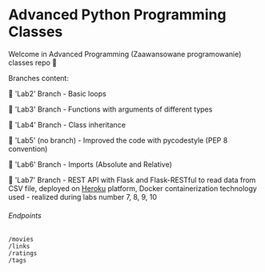 # Advanced Python Programming Classes
Welcome in Advanced Programming (Zaawansowane programowanie) classes repo 👋

Branches content:

🔸 'Lab2' Branch - Basic loops

🔸 'Lab3' Branch - Functions with arguments of different types

🔸 'Lab4' Branch - Class inheritance

🔸 'Lab5' (no branch) - Improved the code with pycodestyle (PEP 8 convention)

🔸 'Lab6' Branch - Imports (Absolute and Relative)

🔸 'Lab7' Branch - REST API  with Flask and Flask-RESTful to read data from CSV file, deployed on [Heroku](https://csvapi2021.herokuapp.com/) platform, Docker containerization technology used - realized during labs number 7, 8, 9, 10

###### Endpoints

```
/movies
/links
/ratings
/tags
```
